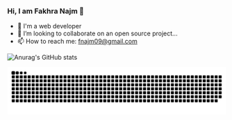 
### Hi, I am Fakhra Najm 👋
- 🔭 I'm a web developer
- 👯 I’m looking to collaborate on an open source project...
- 📫 How to reach me: fnajm09@gmail.com


![Anurag's GitHub stats](https://github-readme-stats.vercel.app/api?username=najm09&count_private=true&show_icons=true&theme=radical)

![](https://github.com/Platane/snk/raw/output/github-contribution-grid-snake.svg)